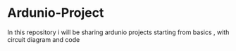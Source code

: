  # Ardunio-Project
In this repository i will be sharing ardunio projects starting from basics , with circuit diagram and code
